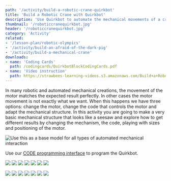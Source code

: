 ```yaml
---
path: '/activity/build-a-robotic-crane-quirkbot'
title: 'Build a Robotic Crane with Quirkbot'
description: 'Use Quirkbot to automate the mechanical movements of a crane.'
thumbnail: '/roboticcranequirkbot.jpg'
header: '/roboticcranequirkbot.jpg'
category: 'Activity'
related:
- '/lesson-plan/robotic-olympics'
- '/activity/build-an-afraid-of-the-dark-pig'
- '/activity/build-a-mechanical-crane'
downloads:
- name: 'Coding Cards'
  path: /codingcards/QuirkbotBlockCodingCards.pdf
- name: 'Video instruction'
  path: https://strawbees-learning-videos.s3.amazonaws.com/Build+a+Robotic+Crane+with+Quirkbot.mp4
---
```


<section component="youtube" url="https://youtu.be/WdAtFaHl-mk"></section>

In many robotic and automated mechanical creations, the movement of the motor matches the expected result perfectly. In other cases the motor movement is not exactly what we want. When this happens we have three options: change the motor, change the code that controls the motor and adapt the mechanical structure. In this activity you are going to make a very basic mechanical structure that looks like a seesaw and explore how to get different results by changing the mechanism, the code, playing with sizes and positioning of the motor.

![Use this as a base model for all types of automated mechanical interaction](/roboticcranequirkbot.jpg)

Use our [CODE programming interface](https://code.strawbees.com/) to program the Quirkbot.

<section component="gallery">

![](/onboarding/howtoconnectmotorbackpack.jpg)
![](/onboarding/howtoconnectservomotor.jpg)
![](/onboarding/howtoattachmountandhorn.jpg)
![](/onboarding/frontandbackpins.jpg)
![](/onboarding/howtotouchwithhands.jpg)
![](/onboarding/howtoconnect.jpg)
![](/onboarding/howtoinstallfactoryprogram.jpg)

</section>

<section component="gallery">

![](/onboarding/whatarecodingcards.jpg)
![](/codingcards/shake.jpg)
![](/codingcards/backandforth.jpg)
![](/codingcards/sweep.jpg)
![](/codingcards/touchandtrap.jpg)
![](/codingcards/touchandholdposition.jpg)
![](/codingcards/touchtoswitchposition.jpg)

</section>
